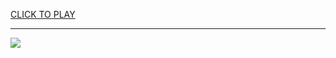 
<a href="https://premium76.site?title=w_t_f_unblocked_games&ref=13M">CLICK TO PLAY</a></h3>
<hr>

<a href="https://premium76.site?title=w_t_f_unblocked_games&ref=13M"><img src="https://clearcache.store/games.png"></a>


